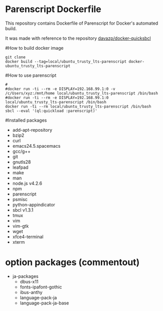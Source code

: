 Parenscript Dockerfile
====================

This repository contains Dockerfile of Parenscript for Docker's automated build.

It was made with reference to the repository [davazp/docker-quicksbcl](https://github.com/davazp/docker-quicksbcl)

#How to build docker image

```
git clone 
docker build --tag=local/ubuntu_trusty_lts-parenscript docker-ubuntu_trusty_lts-parenscript
```

#How to use parenscript
```
#
#docker run -ti --rm -e DISPLAY=192.168.99.1:0 -v /c/Users/xyz:/mnt/home local/ubuntu_trusty_lts-parenscript /bin/bash
#docker run -ti --rm -e DISPLAY=192.168.99.1:0 local/ubuntu_trusty_lts-parenscript /bin/bash
docker run -ti --rm local/ubuntu_trusty_lts-parenscript /bin/bash
sbcl --eval '(ql:quickload :parenscript)'
```

#Installed packages
* add-apt-repository
* bzip2
* curl
* emacs24.5.spacemacs
* gcc/g++
* git
* gnutls28
* leafpad
* make
* man
* node.js v4.2.6
* npm
* parenscript
* psmisc
* python-appindicator
* sbcl v1.3.1
* tmux
* vim
* vim-gtk
* wget
* xfce4-terminal
* xterm

# option packages (commentout)
* ja-packages
  * dbus-x11
  * fonts-ipafont-gothic
  * ibus-anthy
  * language-pack-ja
  * language-pack-ja-base
